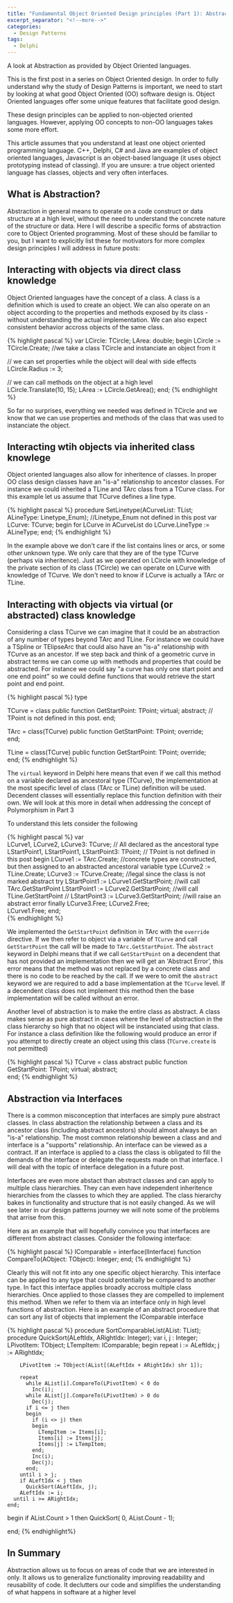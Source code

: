 ```yaml
---
title: "Fundamental Object Oriented Design principles (Part 1): Abstraction"
excerpt_separator: "<!--more-->"
categories:
  - Design Patterns
tags:
  - Delphi
---
```

A look at Abstraction as provided by Object Oriented languages. 

This is the first post in a series on Object Oriented design. In order to fully understand why the study of Design Patterns is important, we need to start by looking at what good Object Oriented (OO) software design is. Object Oriented languages offer some unique features that facilitate good design. 

These design principles can be applied to non-objected oriented languages. However, applying OO concepts to non-OO languages takes some more effort.
<!--more-->

This article assumes that you understand at least one object oriented programming language. C++, Delphi, C# and Java are examples of object oriented languages, Javascript is an object-based language (it uses object prototyping instead of classing). If you are unsure: a true object oriented language has classes, objects and very often interfaces. 

## What is Abstraction?

Abstraction in general means to operate on a code construct or data structure at a high level, without the need to understand the concrete nature of the structure or data. Here I will describe a specific forms of abstraction core to Object Oriented programming. Most of these should be familiar to you, but I want to explicitly list these for motivators for more complex design principles I will address in future posts:

## Interacting with objects via direct class knowledge
Object Oriented languages have the concept of a class. A class is a definition which is used to create an object. We can also operate on an object according to the properties and methods exposed by its class - without understanding the actual implementation. We can also expect consistent behavior accross objects of the same class. 

{% highlight pascal %}
var
  LCircle: TCircle;
  LArea: double;
begin
  LCircle := TCircle.Create; //we take a class TCircle and instanciate an object from it
  
  // we can set properties while the object will deal with side effects 
  LCircle.Radius := 3; 
  
  // we can call methods on the object at a high level  
  LCircle.Translate(10, 15);
  LArea := LCircle.GetArea();
end; 
{% endhighlight %}


So far no surprises, everything we needed was defined in TCircle and we know that we can use properties and methods of the class that was used to instanciate the object.

## Interacting wtih objects via inherited class knowlege
Object oriented languages also allow for inheritence of classes. In proper OO class design classes have an "is-a" relationship to ancestor classes. For instance we could inherited a TLine and TArc class from a TCurve class. For this example let us assume that TCurve defines a line type.

{% highlight pascal %}
procedure SetLinetype(ACurveList: TList<TCurve>; ALineType: Linetype_Enum); //Linetype_Enum not defined in this post
var    
  LCurve: TCurve;
begin
  for LCurve in ACurveList do
    LCurve.LineType := ALineType;
end;
{% endhighlight %}

In the example above we don't care if the list contains lines or arcs, or some other unknown type. We only care that they are of the type TCurve (perhaps via inheritence). Just as we operated on LCircle with knowledge of the private section of its class (TCircle) we can operate on LCurve with knowledge of TCurve. We don't need to know if LCurve is actually a TArc or TLine.

## Interacting with objects via virtual (or abstracted) class knowledge
Considering a class TCurve we can imagine that it could be an abstraction of any number of types beyond TArc and TLine. For instance we could have a TSpline or TElipseArc that could also have an "is-a" relationship with TCurve as an ancestor. If we step back and think of a geometric curve in abstract terms we can come up with methods and properties that could be abstracted. For instance we could say "a curve has only one start point and one end point" so we could define functions that would retrieve the start point and end point.

{% highlight pascal %}
type

TCurve = class
public
   function GetStartPoint: TPoint; virtual; abstract;   // TPoint is not defined in this post. 
end;

TArc = class(TCurve)
public
   function GetStartPoint: TPoint; override;   
end;

TLine = class(TCurve)
public
   function GetStartPoint: TPoint; override;   
end;
{% endhighlight %}


The `virtual` keyword in Delphi here means that even if we call this method on a variable declared as ancestoral type (TCurve), the implementation at the most specific level of class (TArc or TLine) definition will be used. Decendent classes will essentially replace this function definition with their own. We will look at this more in detail when addressing the concept of Polymorphism in Part 3

To understand this lets consider the following

{% highlight pascal %}
var    
  LCurve1, LCurve2, LCurve3: TCurve; // All declared as the ancestoral type
  LStartPoint1, LStartPoint1, LStartPoint3: TPoint;  // TPoint is not defined in this post
begin
  LCurve1 := TArc.Create;  //concrete types are constructed, but then assigned to an abstracted ancestoral variable type
  LCurve2 := TLine.Create;
  LCurve3 := TCurve.Create; //legal since the class is not marked abstract
  try
    LStartPoint1 := LCurve1.GetStartPoint; //will call TArc.GetStartPoint
    LStartPoint1 := LCurve2.GetStartPoint; //will call TLine.GetStartPoint
    // LStartPoint3 := LCurve3.GetStartPoint; //will raise an abstract error
  finally
    LCurve3.Free;
    LCurve2.Free;    
    LCurve1.Free;
 end;    
{% endhighlight %}

We implemented the `GetStartPoint` definition in TArc with the `override` directive. If we then refer to object via a variable of `TCurve` and call `GetStartPoint` the call will be made to `TArc.GetStartPoint`. The `abstract` keyword in Delphi means that if we call `GetStartPoint` on a decendent that has not provided an implementation then we will get an 'Abstract Error', this error means that the method was not replaced by a concrete class and there is no code to be reached by the call. If we were to omit the `abstract` keyword we are required to add a base implementation at the `TCurve` level. If a decendent class does not implement this method then the base implementation will be called without an error.

Another level of abstraction is to make the entire class as abstract. A class makes sense as pure abstract in cases where the level of abstraction in the class hierarchy so high that no object will be instanciated using that class. For instance a class definition like the following would produce an error if you attempt to directly create an object using this class (`TCurve.create` is not permitted)

{% highlight pascal %}
TCurve = class abstract
public
   function GetStartPoint: TPoint; virtual; abstract;   
end;
{% endhighlight %}

## Abstraction via Interfaces

There is a common misconception that interfaces are simply pure abstract classes. In class abstraction the relationship between a class and its ancestor class (including abstract ancestors) should almost always be an "is-a" relationship. The most common relationship beween a class and and interface is a "supports" relationship. An interface can be viewed as a contract. If an interface is applied to a class the class is obligated to fill the demands of the interface or delegate the requests made on that interface. I will deal with the topic of interface delegation in a future post.

Interfaces are even more abstact than abstract classes and can apply to multiple class hierarchies. They can even have independent inheritence hierarchies from the classes to which they are applied. The class hierarchy bakes in functionality and structure that is not easily changed. As we will see later in our design patterns journey we will note some of the problems that arrise from this. 

Here as an example that will hopefully convince you that interfaces are different from abstract classes. Consider the following interface:

{% highlight pascal %}
  IComparable = interface(IInterface)
    function CompareTo(AObject: TObject): Integer;
  end;
{% endhighlight %}

Clearly this will not fit into any one specific object hierarchy. This interface can be applied to any type that could potentially be compared to another type. In fact this interface applies broadly accross multiple class hierarchies. Once applied to those classes they are compelled to implement this method. When we refer to them via an interface only in high level functions of abstraction. Here is an example of an abstract procedure that can sort any list of objects that implement the IComparable interface

{% highlight pascal %}
procedure SortComparableList(AList: TList<IComparable>);
    procedure QuickSort(ALeftIdx, ARightIdx: Integer);
    var
      i, j : Integer;
      LPivotItem: TObject;
      LTempItem: IComparable;
    begin
      repeat
        i := ALeftIdx;
        j := ARightIdx;

        LPivotItem := TObject(AList[(ALeftIdx + ARightIdx) shr 1]);

        repeat
          while AList[i].CompareTo(LPivotItem) < 0 do
            Inc(i);
          while AList[j].CompareTo(LPivotItem) > 0 do
            Dec(j);
          if i <= j then
          begin
            if (i <> j) then
            begin
              LTempItem := Items[i];
              Items[i] := Items[j];
              Items[j] := LTempItem;
            end;
            Inc(i);
            Dec(j);
          end;
        until i > j;
        if ALeftIdx < j then
          QuickSort(ALeftIdx, j);
        ALeftIdx := i;
      until i >= ARightIdx;
    end;


begin
  if AList.Count > 1 then
    QuickSort( 0, AList.Count - 1);

end;
{% endhighlight%}

## In Summary
Abstraction allows us to focus on areas of code that we are interested in only. It allows us to generalize functionality improving readability and reusability of code. It declutters our code and simplifies the understanding of what happens in software at a higher level

